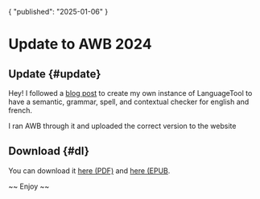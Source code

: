 {
	"published": "2025-01-06"
}
# Update to AWB 2024
## Update {#update}
Hey! I followed a [blog post](https://www.howtogeek.com/run-your-own-private-grammarly-clone-using-docker-and-languagetool/) to create my own instance of LanguageTool to have a semantic, grammar, spell, and contextual checker for english and french.

I ran AWB through it and uploaded the correct version to the website
## Download {#dl}

You can download it [here
(PDF)](https://analgesia.icu/awb2024/awb.pdf) and [here
(EPUB](https://analgesia.icu/awb2024/awb.epub).

~~ Enjoy ~~

